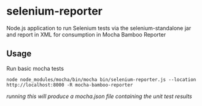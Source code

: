 selenium-reporter
=================

Node.js application to run Selenium tests via the selenium-standalone jar and report in XML for consumption in Mocha Bamboo Reporter

Usage
-----
Run basic mocha tests

``` node node_modules/mocha/bin/mocha bin/selenium-reporter.js --location http://localhost:8000 -R mocha-bamboo-reporter ```

*running this will produce a mocha.json file containing the unit test results*
